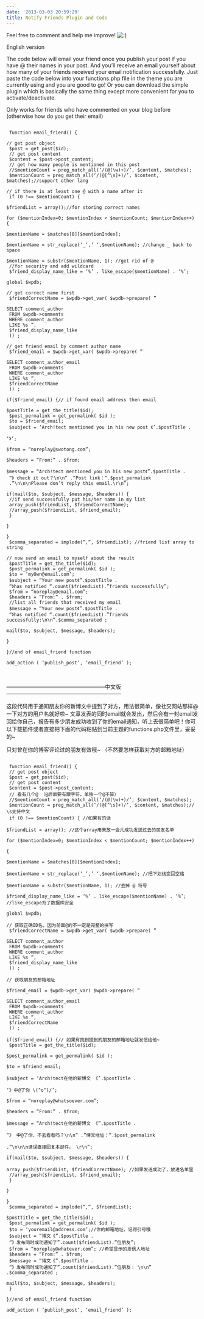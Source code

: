```yaml
---
date: '2013-03-03 20:59:29'
title: Notify Friends Plugin and Code
---
```


Feel free to comment and help me improve! ![:)](http://swotong.com/wp-includes/images/smilies/icon_smile.gif)

English version

The code below will email your friend once you publish your post if you have @ their names in your post. And you’ll receive an email yourself about how many of your friends received your email notification successfully. Just paste the code below into your functions.php file in the theme you are currently using and you are good to go! Or you can download the simple plugin which is basically the same thing except more convenient for you to activate/deactivate.

Only works for friends who have commented on your blog before (otherwise how do you get their email)

<pre><code>  
 function email_friend() {

// get post object  
 $post = get_post($id);  
 // get post content  
 $content = $post->post_content;  
 // get how many people is mentioned in this post  
 //$mentionCount = preg_match_all(‘/(@(\w)+)/’, $content, $matches);  
 $mentionCount = preg_match_all(‘/(@[^\s]+)/’, $content, $matches);//support other lang

// if there is at least one @ with a name after it  
 if (0 !== $mentionCount) {

$friendList = array();//for storing correct names

for ($mentionIndex=0; $mentionIndex < $mentionCount; $mentionIndex++) {

$mentionName = $matches[0][$mentionIndex];

$mentionName = str_replace(‘_’,’ ‘,$mentionName); //change _ back to space

$mentionName = substr($mentionName, 1); //get rid of @  
 //for security and add wildcard  
 $friend_display_name_like = ‘%’ . like_escape($mentionName) . ‘%’;

global $wpdb;

// get correct name first  
 $friendCorrectName = $wpdb->get_var( $wpdb->prepare( ”

SELECT comment_author  
 FROM $wpdb->comments  
 WHERE comment_author  
 LIKE %s “,  
 $friend_display_name_like  
 )) ;

// get friend email by comment author name  
 $friend_email = $wpdb->get_var( $wpdb->prepare( ”

SELECT comment_author_email  
 FROM $wpdb->comments  
 WHERE comment_author  
 LIKE %s “,  
 $friendCorrectName  
 )) ;

if($friend_email) {// if found email address then email

$postTitle = get_the_title($id);  
 $post_permalink = get_permalink( $id );  
 $to = $friend_email;  
 $subject = ‘Arch!tect mentioned you in his new post 《’.$postTitle .

‘》’;

$from = “noreplay@swotong.com”;

$headers = “From:” . $from;

$message = “Arch!tect mentioned you in his new post《”.$postTitle .  
 “》 check it out？\n\n” .”Post link：”.$post_permalink  
 .”\n\n\nPlease don’t reply this email.\r\n”;

if(mail($to, $subject, $message, $headers)) {  
 //if send successfully put his/her name in my list  
 array_push($friendList, $friendCorrectName);  
 //array_push($friendList, $friend_email);  
 }

}

}  
 $comma_separated = implode(“,”, $friendList); //friend list array to string

// now send an email to myself about the result  
 $postTitle = get_the_title($id);  
 $post_permalink = get_permalink( $id );  
 $to = ‘myOwn@email.com’;  
 $subject = “Your new post《”.$postTitle .  
 “》has notified “.count($friendList).”friends successfully”;  
 $from = “noreplay@email.com”;  
 $headers = “From:” . $from;  
 //list all friends that received my email  
 $message = “Your new post《”.$postTitle .  
 “》has notified “.count($friendList).”friends successfully:\n\n”.$comma_separated ;

mail($to, $subject, $message, $headers);

}

}//end of email_friend function

add_action ( ‘publish_post’, ‘email_friend’ );  
</code></pre>

 

——————————————————–中文版—————————————————————–

这段代码用于通知朋友你的新博文中提到了对方，用法很简单，像社交网站那样@一下对方的用户名就好啦~ 文章发表的同时email就会发出，然后会有一封email发回给你自己，报告有多少朋友成功收到了你的email通知，听上去很简单吧！你可以下载插件或者直接把下面的代码粘贴到当前主题的functions.php文件里，妥妥的~

只对曾在你的博客评论过的朋友有效哦~ （不然要怎样获取对方的邮箱地址）

<pre><code> 
 function email_friend() {  
 // get post object  
 $post = get_post($id);  
 // get post content  
 $content = $post->post_content;  
 // 看有几个@ （@后面要有跟字符，单独一个@不算）  
 //$mentionCount = preg_match_all(‘/(@(\w)+)/’, $content, $matches);  
 $mentionCount = preg_match_all(‘/(@[^\s]+)/’, $content, $matches);// \s支持中文  
 if (0 !== $mentionCount) { //如果有的话

$friendList = array(); //这个array用来放一会儿成功发送过去的朋友名单

for ($mentionIndex=0; $mentionIndex < $mentionCount; $mentionIndex++)

{

$mentionName = $matches[0][$mentionIndex];

$mentionName = str_replace(‘_’,’ ‘,$mentionName); //把下划线变回空格

$mentionName = substr($mentionName, 1); //去掉 @ 符号

$friend_display_name_like = ‘%’ . like_escape($mentionName) . ‘%’; //like_escape为了数据库安全

global $wpdb;

// 获取正确ID名，因为前面@的不一定是完整的拼写  
 $friendCorrectName = $wpdb->get_var( $wpdb->prepare( ”

SELECT comment_author  
 FROM $wpdb->comments  
 WHERE comment_author  
 LIKE %s “,  
 $friend_display_name_like  
 )) ;

// 获取朋友的邮箱地址

$friend_email = $wpdb->get_var( $wpdb->prepare( ”

SELECT comment_author_email  
 FROM $wpdb->comments  
 WHERE comment_author  
 LIKE %s “,  
 $friendCorrectName  
 )) ;

if($friend_email) {// 如果有找到提到的朋友的邮箱地址就发信给他~  
 $postTitle = get_the_title($id);

$post_permalink = get_permalink( $id );

$to = $friend_email;

$subject = ‘Arch!tect在他的新博文 《’.$postTitle .

‘》中@了你 \(^o^)/’;

$from = “noreplay@whatsoever.com”;

$headers = “From:” . $from;

$message = “Arch!tect在他的新博文 《”.$postTitle .

“》 中@了你，不去看看吗？\n\n” .”博文地址：”.$post_permalink

.”\n\n\n请误直接回复本邮件。 \r\n”;

if(mail($to, $subject, $message, $headers)) {

array_push($friendList, $friendCorrectName); //如果发送成功了，放进名单里  
 //array_push($friendList, $friend_email);  
 }

}

}  
 $comma_separated = implode(“,”, $friendList);

$postTitle = get_the_title($id);  
 $post_permalink = get_permalink( $id );  
 $to = ‘youremail@address.com’;//你的邮箱地址，记得引号哦  
 $subject = “博文《”.$postTitle .  
 “》发布同时成功通知了”.count($friendList).”位朋友”;  
 $from = “noreplay@whatever.com”; //希望显示的发信人地址  
 $headers = “From:” . $from;  
 $message = “博文《”.$postTitle .  
 “》发布同时成功通知了”.count($friendList).”位朋友： \n\n” .$comma_separated ;

mail($to, $subject, $message, $headers);  
 }

}//end of email_friend function

add_action ( ‘publish_post’, ‘email_friend’ );

</code></pre>

 

 


